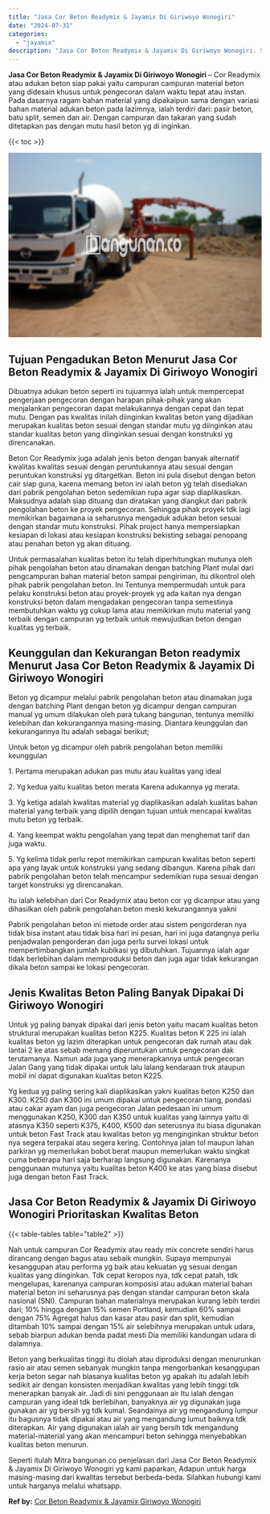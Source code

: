 ```yaml
---
title: "Jasa Cor Beton Readymix & Jayamix Di Giriwoyo Wonogiri"
date: "2024-07-31"
categories: 
  - "jayamix"
description: "Jasa Cor Beton Readymix & Jayamix Di Giriwoyo Wonogiri. Seperti itulah Mitra bangunan.co penjelasan dari Jasa Cor Beton Readymix & Jayamix Di Giriwoyo Wonogi..."
---
```


**Jasa Cor Beton Readymix & Jayamix Di Giriwoyo Wonogiri** – Cor Readymix atau adukan beton siap pakai yaitu campuran campuran material beton yang didesain khusus untuk pengecoran dalam waktu tepat atau instan. Pada dasarnya ragam bahan material yang dipakaipun sama dengan variasi bahan material adukan beton pada lazimnya, ialah terdiri dari: pasir beton, batu split, semen dan air. Dengan campuran dan takaran yang sudah ditetapkan pas dengan mutu hasil beton yg di inginkan.

{{< toc >}}

![Jasa Cor Beton Readymix & Jayamix Di Giriwoyo Wonogiri](/images/jasa-cor-readymix-33.png)

## Tujuan Pengadukan Beton Menurut Jasa Cor Beton Readymix & Jayamix Di Giriwoyo Wonogiri

Dibuatnya adukan beton seperti ini tujuannya ialah untuk mempercepat pengerjaan pengecoran dengan harapan pihak-pihak yang akan menjalankan pengecoran dapat melakukannya dengan cepat dan tepat mutu. Dengan pas kwalitas inilah diinginkan kwalitas beton yang dijadikan merupakan kualitas beton sesuai dengan standar mutu yg diinginkan atau standar kualitas beton yang diinginkan sesuai dengan konstruksi yg direncanakan.

Beton Cor Readymix juga adalah jenis beton dengan banyak alternatif kwalitas kwalitas sesuai dengan peruntukannya atau sesuai dengan peruntukan konstruksi yg ditargetkan. Beton ini pula disebut dengan beton cair siap guna, karena memang beton ini ialah beton yg telah disediakan dari pabrik pengolahan beton sedemikian rupa agar siap diaplikasikan. Maksudnya adalah siap dituang dan diratakan yang diangkut dari pabrik pengolahan beton ke proyek pengecoran. Sehingga pihak proyek tdk lagi memikirkan bagaimana ia seharusnya mengaduk adukan beton sesuai dengan standar mutu konstruksi. Pihak project hanya mempersiapkan kesiapan di lokasi atau kesiapan konstruksi bekisting sebagai penopang atau penahan beton yg akan dituang.

Untuk permasalahan kualitas beton itu telah diperhitungkan mutunya oleh pihak pengolahan beton atau dinamakan dengan batching Plant mulai dari pengcampuran bahan material beton sampai pengiriman, itu dikontrol oleh pihak pabrik pengolahan beton. Ini Tentunya mempermudah untuk para pelaku konstruksi beton atau proyek-proyek yg ada kaitan nya dengan konstruksi beton dalam mengadakan pengecoran tanpa semestinya membutuhkan waktu yg cukup lama atau memikirkan mutu material yang terbaik dengan campuran yg terbaik untuk mewujudkan beton dengan kualitas yg terbaik.

## Keunggulan dan Kekurangan Beton readymix Menurut Jasa Cor Beton Readymix & Jayamix Di Giriwoyo Wonogiri

Beton yg dicampur melalui pabrik pengolahan beton atau dinamakan juga dengan batching Plant dengan beton yg dicampur dengan campuran manual yg umum dilakukan oleh para tukang bangunan, tentunya memiliki kelebihan dan kekurangannya masing-masing. Diantara keunggulan dan kekurangannya Itu adalah sebagai berikut;

Untuk beton yg dicampur oleh pabrik pengolahan beton memiliki keunggulan

1\. Pertama merupakan adukan pas mutu atau kualitas yang ideal

2\. Yg kedua yaitu kualitas beton merata Karena adukannya yg merata.

3\. Yg ketiga adalah kwalitas material yg diaplikasikan adalah kualitas bahan material yang terbaik yang dipilih dengan tujuan untuk mencapai kwalitas mutu beton yg terbaik.

4\. Yang keempat waktu pengolahan yang tepat dan menghemat tarif dan juga waktu.

5\. Yg kelima tidak perlu repot memikirkan campuran kwalitas beton seperti apa yang layak untuk konstruksi yang sedang dibangun. Karena pihak dari pabrik pengolahan beton telah mencampur sedemikian rupa sesuai dengan target konstruksi yg direncanakan.

Itu ialah kelebihan dari Cor Readymix atau beton cor yg dicampur atau yang dihasilkan oleh pabrik pengolahan beton meski kekurangannya yakni

Pabrik pengolahan beton ini metode order atau sistem pengorderan nya tidak bisa instant atau tidak bisa hari ini pesan, hari ini juga datangnya perlu penjadwalan pengorderan dan juga perlu survei lokasi untuk mempertimbangkan jumlah kubikasi yg dibutuhkan. Tujuannya ialah agar tidak berlebihan dalam memproduksi beton dan juga agar tidak kekurangan dikala beton sampai ke lokasi pengecoran.

## Jenis Kwalitas Beton Paling Banyak Dipakai Di Giriwoyo Wonogiri

Untuk yg paling banyak dipakai dari jenis beton yaitu macam kualitas beton struktural merupakan kualitas beton K225. Kualitas beton K 225 ini ialah kualitas beton yg lazim diterapkan untuk pengecoran dak rumah atau dak lantai 2 ke atas sebab memang diperuntukan untuk pengecoran dak terutamanya. Namun ada juga yang menerapkannya untuk pengecoran Jalan Gang yang tidak dipakai untuk lalu lalang kendaraan truk ataupun mobil ini dapat digunakan kualitas beton K225.

Yg kedua yg paling sering kali diaplikasikan yakni kualitas beton K250 dan K300. K250 dan K300 ini umum dipakai untuk pengecoran tiang, pondasi atau cakar ayam dan juga pengecoran Jalan pedesaan ini umum menggunakan K250, K300 dan K350 untuk kualitas yang lainnya yaitu di atasnya K350 seperti K375, K400, K500 dan seterusnya itu biasa digunakan untuk beton Fast Track atau kwalitas beton yg menginginkan struktur beton nya segera terpakai atau segera kering. Contohnya jalan tol maupun lahan parkiran yg memerlukan bobot berat maupun memerlukan waktu singkat cuma beberapa hari saja berharap langsung digunakan. Karenanya penggunaan mutunya yaitu kualitas beton K400 ke atas yang biasa disebut juga dengan beton Fast Track.

## Jasa Cor Beton Readymix & Jayamix Di Giriwoyo Wonogiri Prioritaskan Kwalitas Beton

{{< table-tables table="table2" >}}

Nah untuk campuran Cor Readymix atau ready mix concrete sendiri harus dirancang dengan bagus atau sebaik mungkin. Supaya mempunyai kesanggupan atau performa yg baik atau kekuatan yg sesuai dengan kualitas yang diinginkan. Tdk cepat keropos nya, tdk cepat patah, tdk mengelupas, karenanya campuran komposisi atau adukan material bahan material beton ini seharusnya pas dengan standar campuran beton skala nasional (SNI). Campuran bahan materialnya merupakan kurang lebih terdiri dari; 10% hingga dengan 15% semen Portland, kemudian 60% sampai dengan 75% Agregat halus dan kasar atau pasir dan split, kemudian ditambah 10% sampai dengan 15% air selebihnya merupakan untuk udara, sebab biarpun adukan benda padat mesti Dia memiliki kandungan udara di dalamnya.

Beton yang berkualitas tinggi itu diolah atau diproduksi dengan menurunkan rasio air atau semen sebanyak mungkin tanpa mengorbankan kesanggupan kerja beton segar nah biasanya kualitas beton yg apakah itu adalah lebih sedikit air dengan konsisten menjadikan kwalitas yang lebih tinggi tdk menerapkan banyak air. Jadi di sini penggunaan air Itu ialah dengan campuran yang ideal tdk berlebihan, banyaknya air yg digunakan juga gunakan air yg bersih yg tdk kumal. Seandainya air yg mengandung lumpur itu bagusnya tidak dipakai atau air yang mengandung lumut baiknya tdk diterapkan. Air yang digunakan ialah air yang bersih tdk mengandung material-material yang akan mencampuri beton sehingga menyebabkan kualitas beton menurun.

Seperti itulah Mitra bangunan.co penjelasan dari Jasa Cor Beton Readymix & Jayamix Di Giriwoyo Wonogiri yg kami paparkan, Adapun untuk harga masing-masing dari kwalitas tersebut berbeda-beda. Silahkan hubungi kami untuk harganya melalui whatsapp.

**Ref by:** [Cor Beton Readymix & Jayamix Giriwoyo Wonogiri](https://id.wikipedia.org/wiki/Cor)
